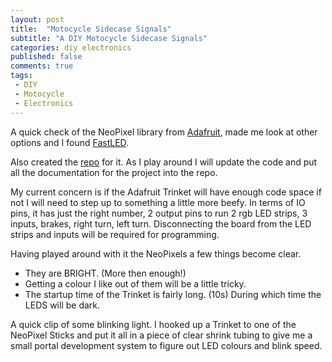 ```yaml
---
layout: post
title:  "Motocycle Sidecase Signals"
subtitle: "A DIY Motocycle Sidecase Signals"
categories: diy electronics
published: false
comments: true
tags:
 - DIY
 - Motocycle
 - Electronics
---
```


A quick check of the NeoPixel library from [Adafruit](http://www.adafruit.com/), made me look at other options and I found [FastLED](http://fastled.io/).

Also created the [repo](https://github.com/infamy/MotoSignals) for it. As I play around I will update the code and put all the documentation for the project into the repo.

My current concern is if the Adafruit Trinket will have enough code space if not I will need to step up to something a little more beefy. In terms of IO pins, it has just the right number, 2 output pins to run 2 rgb LED strips, 3 inputs, brakes, right turn, left turn. Disconnecting the board from the LED strips and inputs will be required for programming.

Having played around with it the NeoPixels a few things become clear.

- They are BRIGHT. (More then enough!)
- Getting a colour I like out of them will be a little tricky.
- The startup time of the Trinket is fairly long. (10s) During which time the LEDS will be dark.

A quick clip of some blinking light. I hooked up a Trinket to one of the NeoPixel Sticks and put it all in a piece of clear shrink tubing to give me a small portal development system to figure out LED colours and blink speed.



